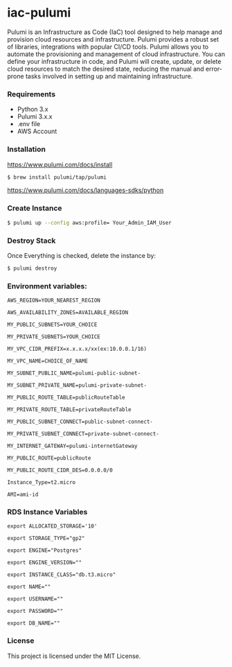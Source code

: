 # iac-pulumi

Pulumi is an Infrastructure as Code (IaC) tool designed to help manage and provision cloud resources and infrastructure. Pulumi provides a robust set of libraries, integrations with popular CI/CD tools. 
Pulumi allows you to automate the provisioning and management of cloud infrastructure. You can define your infrastructure in code, and Pulumi will create, update, or delete cloud resources to match the desired state, reducing the manual and error-prone tasks involved in setting up and maintaining infrastructure.


### Requirements

- Python 3.x
- Pulumi 3.x.x
- .env file 
- AWS Account


### Installation 
https://www.pulumi.com/docs/install
```bash
$ brew install pulumi/tap/pulumi
```
https://www.pulumi.com/docs/languages-sdks/python

### Create Instance
```bash
$ pulumi up --config aws:profile= Your_Admin_IAM_User
```

### Destroy Stack
Once Everything is checked, delete the instance by:
```bash
$ pulumi destroy
```


### Environment variables:
```
AWS_REGION=YOUR_NEAREST_REGION

AWS_AVAILABILITY_ZONES=AVAILABLE_REGION

MY_PUBLIC_SUBNETS=YOUR_CHOICE

MY_PRIVATE_SUBNETS=YOUR_CHOICE

MY_VPC_CIDR_PREFIX=x.x.x.x/xx(ex:10.0.0.1/16)

MY_VPC_NAME=CHOICE_OF_NAME

MY_SUBNET_PUBLIC_NAME=pulumi-public-subnet-

MY_SUBNET_PRIVATE_NAME=pulumi-private-subnet-

MY_PUBLIC_ROUTE_TABLE=publicRouteTable

MY_PRIVATE_ROUTE_TABLE=privateRouteTable

MY_PUBLIC_SUBNET_CONNECT=public-subnet-connect-

MY_PRIVATE_SUBNET_CONNECT=private-subnet-connect-

MY_INTERNET_GATEWAY=pulumi-internetGateway

MY_PUBLIC_ROUTE=publicRoute

MY_PUBLIC_ROUTE_CIDR_DES=0.0.0.0/0

Instance_Type=t2.micro

AMI=ami-id
```

### RDS Instance Variables
```
export ALLOCATED_STORAGE='10'

export STORAGE_TYPE="gp2"

export ENGINE="Postgres"

export ENGINE_VERSION=""

export INSTANCE_CLASS="db.t3.micro"

export NAME=""

export USERNAME=""

export PASSWORD=""

export DB_NAME=""
```

### License
This project is licensed under the MIT License.
